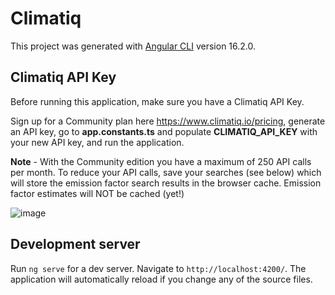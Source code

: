 # Climatiq

This project was generated with [Angular CLI](https://github.com/angular/angular-cli) version 16.2.0.

## Climatiq API Key

Before running this application, make sure you have a Climatiq API Key.

Sign up for a Community plan here https://www.climatiq.io/pricing, generate an API key, go to **app.constants.ts** and populate **CLIMATIQ_API_KEY** with your new API key, and run the application. 

**Note** - With the Community edition you have a maximum of 250 API calls per month. To reduce your API calls, save your searches (see below) which will store the emission factor search results in the browser cache. Emission factor estimates will NOT be cached (yet!) 

![image](https://github.com/chr15r/climatiq-testing/assets/15849914/efc788e4-7a8a-4710-b617-6e1781d52b52)



## Development server

Run `ng serve` for a dev server. Navigate to `http://localhost:4200/`. The application will automatically reload if you change any of the source files.
